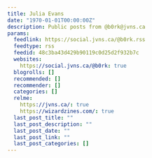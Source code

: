 ```yaml
---
title: Julia Evans
date: "1970-01-01T00:00:00Z"
description: Public posts from @b0rk@jvns.ca
params:
  feedlink: https://social.jvns.ca/@b0rk.rss
  feedtype: rss
  feedid: 48c3ba43d429b90119c0d25d2f932b7c
  websites:
    https://social.jvns.ca/@b0rk: true
  blogrolls: []
  recommended: []
  recommender: []
  categories: []
  relme:
    https://jvns.ca/: true
    https://wizardzines.com/: true
  last_post_title: ""
  last_post_description: ""
  last_post_date: ""
  last_post_link: ""
  last_post_categories: []
---
```

